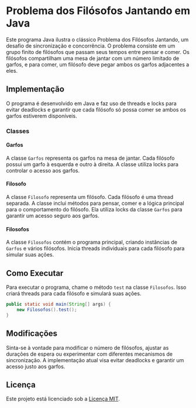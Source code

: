 # Problema dos Filósofos Jantando em Java

Este programa Java ilustra o clássico Problema dos Filósofos Jantando, um desafio de sincronização e concorrência. O problema consiste em um grupo finito de filósofos que passam seus tempos entre pensar e comer. Os filósofos compartilham uma mesa de jantar com um número limitado de garfos, e para comer, um filósofo deve pegar ambos os garfos adjacentes a eles.

## Implementação

O programa é desenvolvido em Java e faz uso de threads e locks para evitar deadlocks e garantir que cada filósofo só possa comer se ambos os garfos estiverem disponíveis.

### Classes

#### Garfos

A classe `Garfos` representa os garfos na mesa de jantar. Cada filósofo possui um garfo à esquerda e outro à direita. A classe utiliza locks para controlar o acesso aos garfos.

#### Filosofo

A classe `Filosofo` representa um filósofo. Cada filósofo é uma thread separada. A classe inclui métodos para pensar, comer e a lógica principal para o comportamento do filósofo. Ela utiliza locks da classe `Garfos` para garantir um acesso seguro aos garfos.

#### Filosofos

A classe `Filosofos` contém o programa principal, criando instâncias de `Garfos` e vários filósofos. Inicia threads individuais para cada filósofo para simular suas ações.

## Como Executar

Para executar o programa, chame o método `test` na classe `Filosofos`. Isso criará threads para cada filósofo e simulará suas ações.

```java
public static void main(String[] args) {
    new Filosofos().test();
}
```

## Modificações

Sinta-se à vontade para modificar o número de filósofos, ajustar as durações de espera ou experimentar com diferentes mecanismos de sincronização. A implementação atual visa evitar deadlocks e garantir um acesso justo aos garfos.

## Licença

Este projeto está licenciado sob a [Licença MIT](LICENSE.md).
